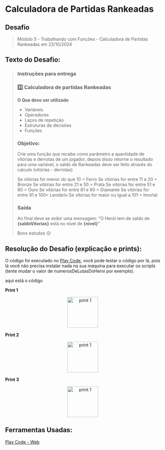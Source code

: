 ﻿# **Calculadora de Partidas Rankeadas**

## **Desafio**

> Módulo 5 - Trabalhando com Funções - Calculadora de Partidas Rankeadas em 23/10/2024

## **Texto do Desafio:**

> ### Instruções para entrega
> ### 2️⃣ Calculadora de partidas Rankeadas
> 
> **O Que deve ser utilizado**
> 
> - Variáveis
> - Operadores
> - Laços de repetição
> - Estruturas de decisões
> - Funções
> 
> ### Objetivo:
> 
> Crie uma função que recebe como parâmetro a quantidade de vitórias e derrotas de um jogador,
depois disso retorne o resultado para uma variável, o saldo de Rankeadas deve ser feito através do calculo (vitórias - derrotas)
> 
> Se vitórias for menor do que 10 = Ferro
Se vitórias for entre 11 e 20 = Bronze
Se vitórias for entre 21 e 50 = Prata
Se vitórias for entre 51 e 80 = Ouro
Se vitórias for entre 81 e 90 = Diamante
Se vitórias for entre 91 e 100= Lendário
Se vitórias for maior ou igual a 101 = Imortal
> 
> ### Saída
> 
> Ao final deve se exibir uma mensagem:
"O Herói tem de saldo de **{saldoVitorias}** está no nível de **{nivel}**"
> 
> Bons estudos 😉

## **Resolução do Desafio (explicação e prints):**

O código foi executado no [Play Code](https://playcode.io/new), você pode testar o código por lá, pois lá você não precisa instalar nada na sua máquina para executar os scripts (tente mudar o valor de numerosDeLutasDoHeroi por exemplo).

aqui está o código



**Print 1**

<div align="center">
    <img src="" alt="print 1" width="100"/>
</div>

**Print 2**

<div align="center">
    <img src="" alt="print 1" width="100"/>
</div>

**Print 3**

<div align="center">
    <img src="" alt="print 1" width="100"/>
</div>

## **Ferramentas Usadas:**

[Play Code - Web](https://playcode.io/new)